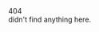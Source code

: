 <div
  font="body antialiased"
  flex="~ col" justify="center" h="90%"
>
  <div
    text="lg lg:3xl center"
    font="header bold"
  >
    404
  </div>
  <div text="sm lg:base center">
    didn't find anything here.
  </div>
</div>
